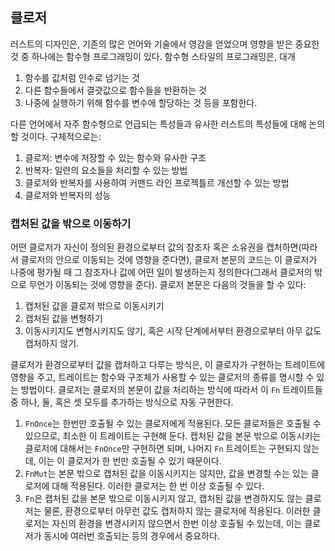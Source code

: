 ## 클로저

러스트의 디자인은, 기존의 많은 언어와 기술에서 영감을 얻었으며 영향을 받은 중요한 것 중 하나에는 함수형 프로그래밍이 있다.
함수형 스타일의 프로그래밍은, 대개

1. 함수를 값처럼 인수로 넘기는 것
2. 다른 함수들에서 결괏값으로 함수들을 반환하는 것
3. 나중에 실행하기 위해 함수를 변수에 할당하는 것 등을 포함한다.

다른 언어에서 자주 함수형으로 언급되는 특성들과 유사한 러스트의 특성들에 대해 논의할 것이다.
구체적으로는:

1. 클로저: 변수에 저장할 수 있는 함수와 유사한 구조
2. 반복자: 일련의 요소들을 처리할 수 있는 방법
3. 클로저와 반복자를 사용하여 커맨드 라인 프로젝틀르 개선할 수 있는 방법
4. 클로저와 반복자의 성능

### 캡처된 값을 밖으로 이동하기

어떤 클로저가 자신이 정의된 환경으로부터 값의 참조자 혹은 소유권을 캡처하면(따라서 클로저의 안으로 이동되는 것에 영향을 준다면),
클로저 본문의 코드는 이 클로저가 나중에 평가될 때 그 참조자나 값에 어떤 일이 발생하는지 정의한다(그래서 클로저의 밖으로 무언가 이동되는 것에 영향을 준다).
클로저 본문은 다음의 것들을 할 수 있다:

1. 캡처된 값을 클로저 밖으로 이동시키기
2. 캡처된 값을 변형하기
3. 이동시키지도 변형시키지도 않기, 혹은 시작 단계에서부터 환경으로부터 아무 값도 캡처하지 않기.

클로저가 환경으로부터 값을 캡처하고 다루는 방식은, 이 클로자가 구현하는 트레이트에 영향을 주고, 트레이트는 함수와 구조체가 사용할 수 있는 클로저의 종류를 명시할 수 있는 방법이다. 클로저는 클로저의 본문이 값을 처리하는 방식에 따라서 이 `Fn` 트레이트들 중 하나, 둘, 혹은 셋 모두를 추가하는 방식으로 자동 구현한다.

1. `FnOnce`는 한번만 호출될 수 있는 클로저에게 적용된다. 모든 클로저들은 호출될 수 있으므로, 최소한 이 트레이트는 구현해 둔다. 캡처된 값을 본문 밖으로 이동시키는 클로저에 대해서는 `FnOnce`만 구현하면 되며, 나머지 `Fn` 트레이트는 구현되지 않는데, 이는 이 클로저가 한 번만 호출될 수 있기 때문이다.
2. `FnMut`는 본문 밖으로 캡처된 값을 이동시키지는 않지만, 값을 변경할 수는 있는 클로저에 대해 적용된다. 이러한 클로저는 한 번 이상 호출될 수 있다.
3. `Fn`은 캡처된 값을 본문 밖으로 이동시키지 않고, 캡처된 값을 변경하지도 않는 클로저는 물론, 환경으로부터 아무런 값도 캡처하지 않는 클로저에 적용된다. 이러한 클로저는 자신의 환경을 변경시키지 않으면서 한번 이상 호출될 수 있는데, 이는 클로저가 동시에 여러번 호출되는 등의 경우에서 중요하다.
